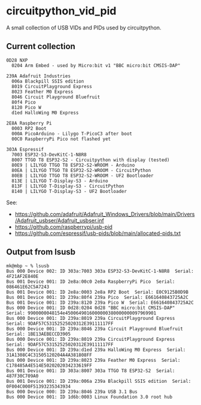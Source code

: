 # circuitpython_vid_pid
A small collection of USB VIDs and PIDs used by circuitpython.

## Current collection

```
0D28 NXP
  0204 Arm Embed - used by Micro:bit v1 "BBC micro:bit CMSIS-DAP"
  
239A Adafruit Industries
  006a Blackpill SSIS edition
  8019 CircuitPlayground Express
  8023 Feather M0 Express 
  8046 Circuit Playground Bluefruit
  80f4 Pico
  8120 Pico W
  d1ed HalloWing M0 Express

2E8A Raspberry Pi
  0003 RP2 Boot
  000A PicoArduino - Lilygo T-PicoC3 after boot
  00C0 RaspberryPi Pico not flashed yet
  
303A Espressif
  7003 ESP32-S3-DevKitC-1-N8R8
  8007 TTGO T8 ESP32-S2 - Circuitpython with display (tested)
  80E9 | LILYGO TTGO T8 ESP32-S2-WROOM - Arduino
  80EA | LILYGO TTGO T8 ESP32-S2-WROOM - CircuitPython
  80EB | LILYGO TTGO T8 ESP32-S2-WROOM - UF2 Bootloader
  813E | LILYGO T-Display-S3 - Arduino
  813F | LILYGO T-Display-S3 - CircuitPython
  8140 | LILYGO T-Display-S3 - UF2 Bootloader
```
See:

- https://github.com/adafruit/Adafruit_Windows_Drivers/blob/main/Drivers/Adafruit_usbser/Adafruit_usbser.inf
- https://github.com/raspberrypi/usb-pid
- https://github.com/espressif/usb-pids/blob/main/allocated-pids.txt
 

## Output from lsusb

```
mk@mbp ~ % lsusb
Bus 000 Device 002: ID 303a:7003 303a ESP32-S3-DevKitC-1-N8R8  Serial: 4F21AF2E840E
Bus 001 Device 001: ID 2e8a:00c0 2e8a RaspberryPi Pico  Serial: 086461E62C5A7243
Bus 001 Device 001: ID 2e8a:0003 2e8a RP2 Boot  Serial: E0C9125B0D9B
Bus 001 Device 001: ID 239a:80f4 239a Pico  Serial: E661640843725A2C
Bus 001 Device 001: ID 239a:8120 239a Pico W  Serial: E661640843725A2C
Bus 000 Device 001: ID 0d28:0204 0d28 "BBC micro:bit CMSIS-DAP"  Serial: 9900000048154e4500649016000000380000000097969901
Bus 000 Device 001: ID 239a:8019 239a CircuitPlayground Express  Serial: 9DAF57C53152525020312E39111117FF
Bus 000 Device 001: ID 239a:8046 239a Circuit Playground Bluefruit  Serial: 1BE13AEBECCD3905
Bus 000 Device 001: ID 239a:8019 239a CircuitPlayground Express  Serial: 9DAF57C53152525020312E39111117FF
Bus 000 Device 001: ID 239a:d1ed 239a HalloWing M0 Express  Serial: 31A1308C4C31505120204A4A381808FF
Bus 000 Device 001: ID 239a:8023 239a Feather M0 Express  Serial: C178485A4E514E5020202034233619FF
Bus 001 Device 001: ID 303a:8007 303a TTGO T8 ESP32-S2  Serial: 487F30C709A0
Bus 001 Device 001: ID 239a:006a 239a Blackpill SSIS edition  Serial: 0F004C000F51393235343934
Bus 000 Device 000: ID 239a:8046 239a USB 3.1 Bus 
Bus 000 Device 001: ID 1d6b:0003 Linux Foundation 3.0 root hub 
```
